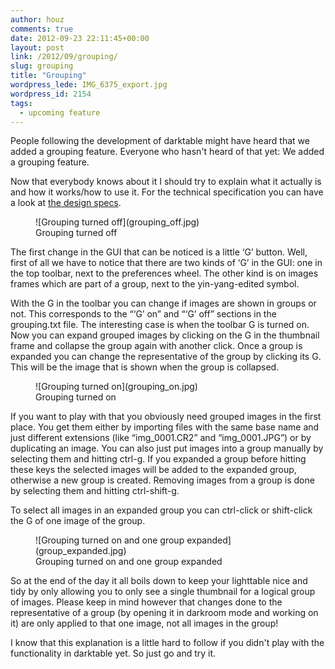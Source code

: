 ```yaml
---
author: houz
comments: true
date: 2012-09-23 22:11:45+00:00
layout: post
link: /2012/09/grouping/
slug: grouping
title: "Grouping"
wordpress_lede: IMG_6375_export.jpg
wordpress_id: 2154
tags:
  - upcoming feature
---
```

People following the development of darktable might have heard that we added a grouping feature. Everyone who hasn't heard of that yet: We added a grouping feature.

Now that everybody knows about it I should try to explain what it actually is and how it works/how to use it. For the technical specification you can have a look at [the design specs](https://github.com/darktable-org/darktable/blob/master/doc/grouping.txt).

<figure markdown="span" role="group">
![Grouping turned off](grouping_off.jpg)
<figcaption>Grouping turned off</figcaption>
</figure>

The first change in the GUI that can be noticed is a little ‘G’ button. Well, first of all we have to notice that there are two kinds of ‘G’ in the GUI: one in the top toolbar, next to the preferences wheel. The other kind is on images frames which are part of a group, next to the yin-yang-edited symbol.

With the G in the toolbar you can change if images are shown in groups or not. This corresponds to the “‘G’ on” and “‘G’ off” sections in the grouping.txt file. The interesting case is when the toolbar G is turned on. Now you can expand grouped images by clicking on the G in the thumbnail frame and collapse the group again with another click. Once a group is expanded you can change the representative of the group by clicking its G. This will be the image that is shown when the group is collapsed.

<figure markdown="span" role="group">
![Grouping turned on](grouping_on.jpg)
<figcaption>Grouping turned on</figcaption>
</figure>

If you want to play with that you obviously need grouped images in the first place. You get them either by importing files with the same base name and just
different extensions (like “img_0001.CR2” and “img_0001.JPG”) or by duplicating an image. You can also just put images into a group manually by selecting them
and hitting ctrl-g. If you expanded a group before hitting these keys the selected images will be added to the expanded group, otherwise a new group is
created. Removing images from a group is done by selecting them and hitting ctrl-shift-g.

To select all images in an expanded group you can ctrl-click or shift-click the G of one image of the group.

<figure markdown="span" role="group">
![Grouping turned on and one group expanded](group_expanded.jpg)
<figcaption>Grouping turned on and one group expanded</figcaption>
</figure>

So at the end of the day it all boils down to keep your lighttable nice and tidy by only allowing you to only see a single thumbnail for a logical group of images. Please keep in mind however that changes done to the representative of a group (by opening it in darkroom mode and working on it) are only applied to that one image, not all images in the group!

I know that this explanation is a little hard to follow if you didn't play with the functionality in darktable yet. So just go and try it.
